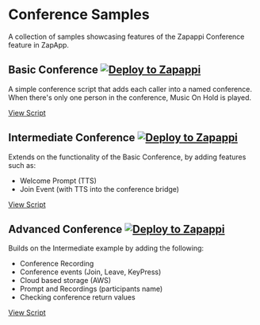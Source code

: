 # Conference Samples
A collection of samples showcasing features of the Zapappi Conference feature in ZapApp.

## Basic Conference [![Deploy to Zapappi](https://portal.zapappi.com/content/images/deploy_to_zapappi.png)](https://portal.zapappi.com/Portal/Application/Create?manifestUrl=https://raw.githubusercontent.com/Zapappi/zapapp-samples/master/Conference/conference-basic.deploy.json)
A simple conference script that adds each caller into a named conference. When there's only one person in the conference, Music On Hold is played.

[View Script](https://github.com/Zapappi/zapapp-samples/blob/master/Conference/conference-basic.js)

## Intermediate Conference [![Deploy to Zapappi](https://portal.zapappi.com/content/images/deploy_to_zapappi.png)](https://portal.zapappi.com/Portal/Application/Create?manifestUrl=https://raw.githubusercontent.com/Zapappi/zapapp-samples/master/Conference/conference-intermediate.deploy.json)
Extends on the functionality of the Basic Conference, by adding features such as:
* Welcome Prompt (TTS)
* Join Event (with TTS into the conference bridge)

[View Script](https://github.com/Zapappi/zapapp-samples/blob/master/Conference/conference-intermediate.js)

## Advanced Conference [![Deploy to Zapappi](https://portal.zapappi.com/content/images/deploy_to_zapappi.png)](https://portal.zapappi.com/Portal/Application/Create?manifestUrl=https://raw.githubusercontent.com/Zapappi/zapapp-samples/master/Conference/conference-advanced.deploy.json)
Builds on the Intermediate example by adding the following: 
* Conference Recording
* Conference events (Join, Leave, KeyPress)
* Cloud based storage (AWS)
* Prompt and Recordings (participants name)
* Checking conference return values

[View Script](https://github.com/Zapappi/zapapp-samples/blob/master/Conference/conference-advanced.js)
